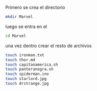 
Primero se crea el directorio
```bash
mkdir Marvel
```
luego se entra en el
```bash
cd Marvel
```
una vez dentro crear el resto de archivos
```bash
touch ironman.txt
touch thor.md
touch capitanamerica.sh
touch panteranegra.sh
touch spiderman.ino
touch starlord.jpg
touch drstrange.jpg
```